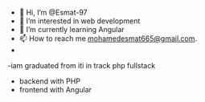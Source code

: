 - 👋 Hi, I’m @Esmat-97
- 👀 I’m interested in web development
- 🌱 I’m currently learning Angular
- 📫 How to reach me mohamedesmat665@gmail.com.
- 
-iam graduated from iti in track php fullstack
- backend with PHP
- frontend with Angular

<!---
Esmat-97/Esmat-97 is a ✨ special ✨ repository because its `README.md` (this file) appears on your GitHub profile.
You can click the Preview link to take a look at your changes.
--->
